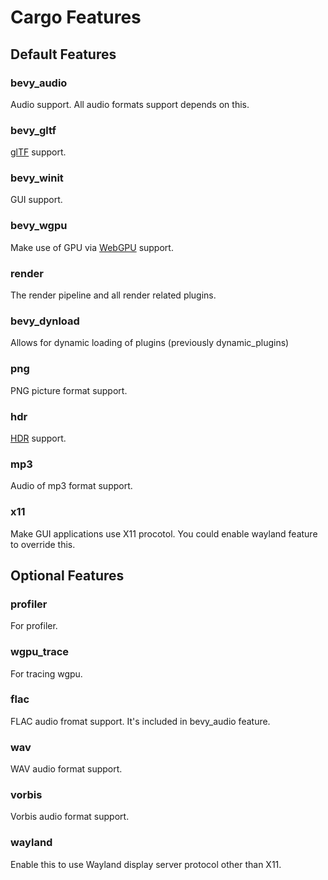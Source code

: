 # Cargo Features

## Default Features

### bevy_audio

Audio support. All audio formats support depends on this.

### bevy_gltf

[glTF](https://www.khronos.org/gltf/) support.

### bevy_winit

GUI support.

### bevy_wgpu

Make use of GPU via [WebGPU](https://gpuweb.github.io/gpuweb/) support.

### render
The render pipeline and all render related plugins.

### bevy_dynload
Allows for dynamic loading of plugins (previously dynamic_plugins)

### png 

PNG picture format support. 

### hdr

[HDR](https://en.wikipedia.org/wiki/High_dynamic_range) support.

### mp3

Audio of mp3 format support.

### x11

Make GUI applications use X11 procotol. You could enable wayland feature to override this.

## Optional Features

### profiler

For profiler.

### wgpu_trace

For tracing wgpu.

### flac

FLAC audio fromat support. It's included in bevy_audio feature.

### wav

WAV audio format support.

### vorbis 

Vorbis audio format support.

### wayland

Enable this to use Wayland display server protocol other than X11.